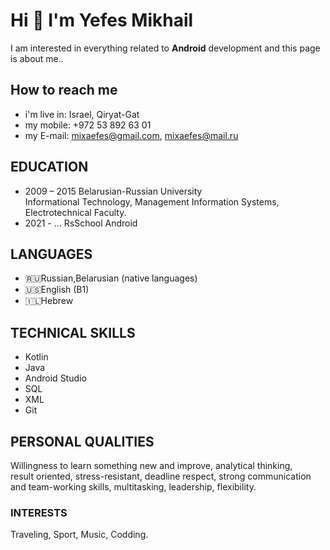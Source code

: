 # Hi 👋 I'm Yefes Mikhail 
I am interested in everything related to **Android** development
 and this page is about me..

## How to reach me
- i'm live in: Israel, Qiryat-Gat
- my mobile: +972 53 892 63 01  
- my E-mail: [mixaefes@gmail.com](mailto:mixaefes@gmail.com), [mixaefes@mail.ru](mailto:mixaefes@mail.ru)

## EDUCATION

 - 2009 – 2015 Belarusian-Russian University  
Informational Technology, Management Information Systems, Electrotechnical Faculty.
 - 2021 - ... RsSchool Android

## LANGUAGES
- 🇷🇺Russian,Belarusian (native languages) 
- 🇺🇸English (B1)
- 🇮🇱Hebrew

## TECHNICAL SKILLS
- Kotlin
- Java 
- Android Studio
- SQL
 - XML
- Git
## PERSONAL QUALITIES
Willingness to learn something new and improve, analytical thinking,  
result oriented, stress-resistant, deadline respect, strong communication  
and team-working skills, multitasking, leadership, flexibility.
### INTERESTS    
Traveling, Sport, Music, Codding.
